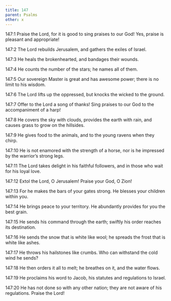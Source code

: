 ```yaml
---
title: 147
parent: Psalms
other: x
---
```



<a name="147:1">147:1</a> Praise the Lord,
for it is good to sing praises to our God!
Yes, praise is pleasant and appropriate!

<a name="147:2">147:2</a> The Lord rebuilds Jerusalem,
and gathers the exiles of Israel.

<a name="147:3">147:3</a> He heals the brokenhearted,
and bandages their wounds.

<a name="147:4">147:4</a> He counts the number of the stars;
he names all of them.

<a name="147:5">147:5</a> Our sovereign Master is great and has awesome power;
there is no limit to his wisdom.

<a name="147:6">147:6</a> The Lord lifts up the oppressed,
but knocks the wicked to the ground.

<a name="147:7">147:7</a> Offer to the Lord a song of thanks!
Sing praises to our God to the accompaniment of a harp!

<a name="147:8">147:8</a> He covers the sky with clouds,
provides the earth with rain,
and causes grass to grow on the hillsides.

<a name="147:9">147:9</a> He gives food to the animals,
and to the young ravens when they chirp.

<a name="147:10">147:10</a> He is not enamored with the strength of a horse,
nor is he impressed by the warrior’s strong legs.

<a name="147:11">147:11</a> The Lord takes delight in his faithful followers,
and in those who wait for his loyal love.

<a name="147:12">147:12</a> Extol the Lord, O Jerusalem!
Praise your God, O Zion!

<a name="147:13">147:13</a> For he makes the bars of your gates strong.
He blesses your children within you.

<a name="147:14">147:14</a> He brings peace to your territory.
He abundantly provides for you the best grain.

<a name="147:15">147:15</a> He sends his command through the earth;
swiftly his order reaches its destination.

<a name="147:16">147:16</a> He sends the snow that is white like wool;
he spreads the frost that is white like ashes.

<a name="147:17">147:17</a> He throws his hailstones like crumbs.
Who can withstand the cold wind he sends?

<a name="147:18">147:18</a> He then orders it all to melt;
he breathes on it, and the water flows.

<a name="147:19">147:19</a> He proclaims his word to Jacob,
his statutes and regulations to Israel.

<a name="147:20">147:20</a> He has not done so with any other nation;
they are not aware of his regulations.
Praise the Lord!